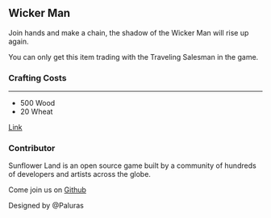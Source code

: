 ## Wicker Man

Join hands and make a chain, the shadow of the Wicker Man will rise up again.

You can only get this item trading with the Traveling Salesman in the game.

### Crafting Costs

---

- 500 Wood
- 20 Wheat

[Link](https://docs.sunflower-land.com/player-guides/rare-and-limited-items#decorations-1)

### Contributor

Sunflower Land is an open source game built by a community of hundreds of developers and artists across the globe.

Come join us on [Github](https://github.com/sunflower-land/sunflower-land)

Designed by @Paluras
